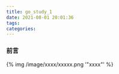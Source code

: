 ```yaml
---
title: go_study_1
date: 2021-08-01 20:01:36
tags:
categories:
---
```


### 前言
<!-- more -->

{% img  /image/xxxx/xxxxx.png  '"xxxx"' %}
